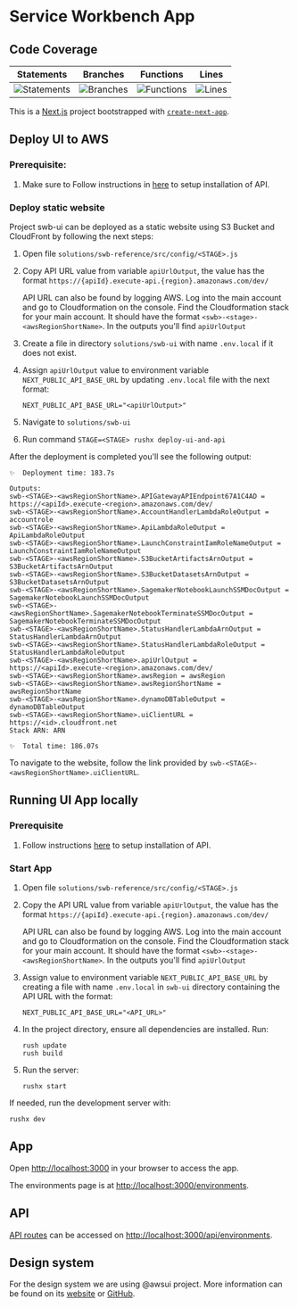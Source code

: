 # Service Workbench App

## Code Coverage

| Statements | Branches | Functions | Lines |
| --------------------------- | ----------------------- | ------------------------- | ----------------- |
| ![Statements](https://img.shields.io/badge/statements-Unknown%25-brightgreen.svg?style=flat) | ![Branches](https://img.shields.io/badge/branches-Unknown%25-brightgreen.svg?style=flat) | ![Functions](https://img.shields.io/badge/functions-Unknown%25-brightgreen.svg?style=flat) | ![Lines](https://img.shields.io/badge/lines-Unknown%25-brightgreen.svg?style=flat) |

This is a [Next.js](https://nextjs.org/) project bootstrapped with [`create-next-app`](https://github.com/vercel/next.js/tree/canary/packages/create-next-app).


## Deploy UI to AWS

### Prerequisite:

1. Make sure to Follow instructions in [here](../swb-reference/SETUP_v2p1.md##installation) to setup installation of API.


### Deploy static website

Project swb-ui can be deployed as a static website using S3 Bucket and CloudFront by following the next steps:


1. Open file `solutions/swb-reference/src/config/<STAGE>.js`

2. Copy API URL value from variable `apiUrlOutput`, the value has the format `https://{apiId}.execute-api.{region}.amazonaws.com/dev/`

    API URL can also be found by logging AWS. Log into the main account and go to Cloudformation on the console. Find the Cloudformation stack for your main account. It should have the format `<swb>-<stage>-<awsRegionShortName>`. In the outputs you'll find `apiUrlOutput` 

3. Create a file in directory `solutions/swb-ui` with name `.env.local` if it does not exist.

4. Assign `apiUrlOutput` value to environment variable `NEXT_PUBLIC_API_BASE_URL` by updating `.env.local` file with the next format:
    ```
    NEXT_PUBLIC_API_BASE_URL="<apiUrlOutput>"
    ```

5. Navigate to `solutions/swb-ui`

6. Run command `STAGE=<STAGE> rushx deploy-ui-and-api`


After the deployment is completed you'll see the following output:

```
✨  Deployment time: 183.7s

Outputs:
swb-<STAGE>-<awsRegionShortName>.APIGatewayAPIEndpoint67A1C4AD = https://<apiId>.execute-<region>.amazonaws.com/dev/
swb-<STAGE>-<awsRegionShortName>.AccountHandlerLambdaRoleOutput = accountrole
swb-<STAGE>-<awsRegionShortName>.ApiLambdaRoleOutput = ApiLambdaRoleOutput
swb-<STAGE>-<awsRegionShortName>.LaunchConstraintIamRoleNameOutput = LaunchConstraintIamRoleNameOutput
swb-<STAGE>-<awsRegionShortName>.S3BucketArtifactsArnOutput = S3BucketArtifactsArnOutput
swb-<STAGE>-<awsRegionShortName>.S3BucketDatasetsArnOutput = S3BucketDatasetsArnOutput
swb-<STAGE>-<awsRegionShortName>.SagemakerNotebookLaunchSSMDocOutput = SagemakerNotebookLaunchSSMDocOutput
swb-<STAGE>-<awsRegionShortName>.SagemakerNotebookTerminateSSMDocOutput = SagemakerNotebookTerminateSSMDocOutput
swb-<STAGE>-<awsRegionShortName>.StatusHandlerLambdaArnOutput = StatusHandlerLambdaArnOutput
swb-<STAGE>-<awsRegionShortName>.StatusHandlerLambdaRoleOutput = StatusHandlerLambdaRoleOutput
swb-<STAGE>-<awsRegionShortName>.apiUrlOutput = https://<apiId>.execute-<region>.amazonaws.com/dev/
swb-<STAGE>-<awsRegionShortName>.awsRegion = awsRegion
swb-<STAGE>-<awsRegionShortName>.awsRegionShortName = awsRegionShortName
swb-<STAGE>-<awsRegionShortName>.dynamoDBTableOutput = dynamoDBTableOutput
swb-<STAGE>-<awsRegionShortName>.uiClientURL = https://<id>.cloudfront.net
Stack ARN: ARN

✨  Total time: 186.07s
```
To navigate to the website, follow the link provided by `swb-<STAGE>-<awsRegionShortName>.uiClientURL`.



## Running UI App locally

### Prerequisite

1. Follow instructions [here](../swb-reference/SETUP_v2p1.md##installation) to setup installation of API.


### Start App

1. Open file `solutions/swb-reference/src/config/<STAGE>.js`

2. Copy the API URL value from variable `apiUrlOutput`, the value has the format `https://{apiId}.execute-api.{region}.amazonaws.com/dev/`

    API URL can also be found by logging AWS. Log into the main account and go to Cloudformation on the console. Find the Cloudformation stack for your main account. It should have the format `<swb>-<stage>-<awsRegionShortName>`. In the outputs you'll find `apiUrlOutput` 

3. Assign value to environment variable `NEXT_PUBLIC_API_BASE_URL` by creating a file with name `.env.local` in `swb-ui` directory containing the API URL with the format:
    ```
    NEXT_PUBLIC_API_BASE_URL="<API_URL>"
    ```

4. In the project directory, ensure all dependencies are installed. Run:
    ```
    rush update
    rush build
    ```
5. Run the server:

    ```
    rushx start
    ```

If needed, run the development server with:
```
rushx dev
```

## App

Open [http://localhost:3000](http://localhost:3000) in your browser to access the app.

The environments page is at [http://localhost:3000/environments](http://localhost:3000/environments).

## API

[API routes](https://nextjs.org/docs/api-routes/introduction) can be accessed on [http://localhost:3000/api/environments](http://localhost:3000/api/environments).



## Design system

For the design system we are using @awsui project. More information can be found on its [website](https://polaris.a2z.com) or [GitHub](https://github.com/aws/awsui-documentation).
